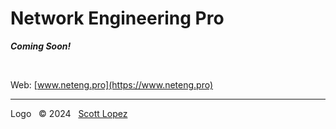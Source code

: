 # Network Engineering Pro

***Coming Soon!***

&NonBreakingSpace;

Web: [www.neteng.pro](https://www.neteng.pro)

---
Logo &nbsp; &copy; 2024 &nbsp; [Scott Lopez](https://scottlopez.bio.link)
